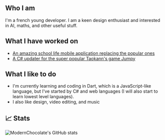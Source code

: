 
## Who I am
I'm a french young developer. I am a keen design enthusiast and interested in AI, maths, and other useful stuff.

## What I have worked on

* [An amazing school life mobile application replacing the popular ones](https:ynotes.fr)
* [A C# updater for the super popular Taokann's game Jumpy](https://jumpy.taokann.one/updater/)

## What I like to do
* I'm currently learning and coding in Dart, which is a JavaScript-like language, but I've started by C# and web languages (I will also start to learn lowest level languages).
* I also like design, video editing, and music 

## 📈 Stats
![ModernChocolate's GitHub stats](https://github-readme-stats.vercel.app/api?username=modernchocolate&show_icons=true&theme=radical)

